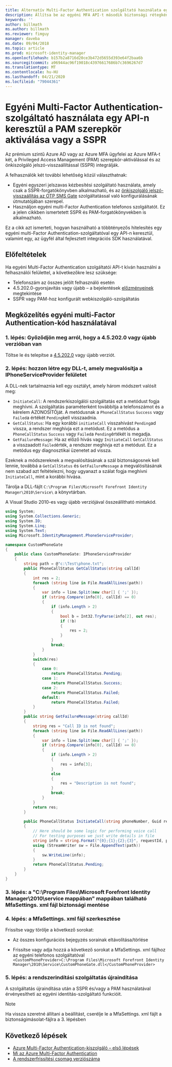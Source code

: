 ```yaml
---
title: Alternatív Multi-Factor Authentication szolgáltató használata egy API-n keresztül a PAM vagy a SSPR forgatókönyv aktiválásához | Microsoft Docs
description: Állítsa be az egyéni MFA API-t második biztonsági rétegként, amikor a felhasználók a szerepköröket aktiválja Privileged Access Management és az önkiszolgáló jelszó-visszaállítást használják.
keywords: ''
author: billmath
ms.author: billmath
ms.reviewer: fimguy
manager: daveba
ms.date: 09/04/2018
ms.topic: article
ms.prod: microsoft-identity-manager
ms.openlocfilehash: b157b2a8716d20ce3b472d5655d393e64f2baa6b
ms.sourcegitcommit: a96944ac96f19018c43976617686b7c3696267d7
ms.translationtype: MT
ms.contentlocale: hu-HU
ms.lasthandoff: 04/21/2020
ms.locfileid: "79044361"
---
```

# <a name="use-a-custom-multi-factor-authentication-provider-via-an-api-during-pam-role-activation-or-in-sspr"></a>Egyéni Multi-Factor Authentication-szolgáltató használata egy API-n keresztül a PAM szerepkör aktiválása vagy a SSPR

Az prémium szintű Azure AD vagy az Azure MFA ügyfelei az Azure MFA-t két, a Privileged Access Management (PAM) szerepkör-aktiválással és az önkiszolgáló jelszó-visszaállítással (SSPR) integrálják.

A felhasználók két további lehetőség közül választhatnak:

 - Egyéni egyszeri jelszavas kézbesítési szolgáltató használata, amely csak a SSPR-forgatókönyvben alkalmazható, és az [önkiszolgáló jelszó-visszaállítás az OTP SMS Gate](https://docs.microsoft.com/previous-versions/mim/hh824692(v=ws.10)) szolgáltatással való konfigurálásának útmutatójában szerepel.
 - Használjon egyéni multi-Factor Authentication telefonos szolgáltatót. Ez a jelen cikkben ismertetett SSPR és PAM-forgatókönyvekben is alkalmazható.

Ez a cikk azt ismerteti, hogyan használható a többtényezős hitelesítés egy egyéni multi-Factor Authentication-szolgáltatóval egy API-n keresztül, valamint egy, az ügyfél által fejlesztett integrációs SDK használatával.  

## <a name="prerequisites"></a>Előfeltételek

Ha egyéni Multi-Factor Authentication szolgáltatói API-t kíván használni a felhasználói felülettel, a következőkre lesz szüksége:

- Telefonszám az összes jelölt felhasználó esetén
- 4.5.202.0-gyorsjavítás vagy újabb – a bejelentések [előzményeinek](reference/version-history.md) megtekintése
- SSPR vagy PAM-hoz konfigurált webkiszolgáló-szolgáltatás

## <a name="approach-using-custom-multi-factor-authentication-code"></a>Megközelítés egyéni multi-Factor Authentication-kód használatával

### <a name="step-1-ensure-mim-service-is-at-version-452020-or-later"></a>1. lépés: Győződjön meg arról, hogy a 4.5.202.0 vagy újabb verzióban van

Töltse le és telepítse a [4.5.202.0](https://www.microsoft.com/download/details.aspx?id=57278) vagy újabb verziót.

### <a name="step-2-create-a-dll-which-implements-the-iphoneserviceprovider-interface"></a>2. lépés: hozzon létre egy DLL-t, amely megvalósítja a IPhoneServiceProvider felületet

A DLL-nek tartalmaznia kell egy osztályt, amely három módszert valósít meg:

- `InitiateCall`: A rendszerkiszolgálói szolgáltatás ezt a metódust fogja meghívni. A szolgáltatás paraméterként továbbítja a telefonszámot és a kérelem AZONOSÍTÓját.  A metódusnak a `PhoneCallStatus` `Success` vagy `Failed`a értékét `Pending`kell visszaadnia.
- `GetCallStatus`: Ha egy korábbi `initiateCall` visszahívást `Pending`ad vissza, a rendszer meghívja ezt a metódust. Ez a metódus a `PhoneCallStatus` `Success` vagy `Failed`a `Pending`értékét is megadja.
- `GetFailureMessage`: Ha az előző hívás vagy `InitiateCall` `GetCallStatus` a visszaadott `Failed`érték, a rendszer meghívja ezt a metódust. Ez a metódus egy diagnosztikai üzenetet ad vissza.

Ezeknek a módszereknek a megvalósításának a szál biztonságosnek kell lennie, továbbá a `GetCallStatus` és `GetFailureMessage` a megvalósításának nem szabad azt feltételezni, hogy ugyanazt a szálat fogja meghívni `InitiateCall`, mint a korábbi hívása.

Tárolja a DLL-fájlt `C:\Program Files\Microsoft Forefront Identity Manager\2010\Service\` a könyvtárban.

A Visual Studio 2010-es vagy újabb verziójával összeállítható mintakód.

```csharp
using System;
using System.Collections.Generic;
using System.IO;
using System.Linq;
using System.Text;
using Microsoft.IdentityManagement.PhoneServiceProvider;

namespace CustomPhoneGate
{
    public class CustomPhoneGate: IPhoneServiceProvider
    {
        string path = @"c:\Test\phone.txt";
        public PhoneCallStatus GetCallStatus(string callId)
        {
            int res = 2;
            foreach (string line in File.ReadAllLines(path))
            {
                var info = line.Split(new char[] { ';' });
                if (string.Compare(info[0], callId) == 0)
                {
                    if (info.Length > 2)
                    {
                        bool b = Int32.TryParse(info[2], out res);
                        if (!b)
                        {
                            res = 2;
                        }
                    }
                    break;
                }
            }
            switch(res)
            {
                case 0:
                    return PhoneCallStatus.Pending;
                case 1:
                    return PhoneCallStatus.Success;
                case 2:
                    return PhoneCallStatus.Failed;
                default:
                    return PhoneCallStatus.Failed;
            }       
        }
        public string GetFailureMessage(string callId)
        {
            string res = "Call ID is not found";
            foreach (string line in File.ReadAllLines(path))
            {
                var info = line.Split(new char[] { ';' });
                if (string.Compare(info[0], callId) == 0)
                {
                    if (info.Length > 2)
                    {
                        res = info[3];
                    }
                    else
                    {
                        res = "Description is not found";
                    }
                    break;
                }
            }
            return res;            
        }
        
        public PhoneCallStatus InitiateCall(string phoneNumber, Guid requestId, Dictionary<string,object> deliveryAttributes)
        {
            // Here should be some logic for performing voice call
            // For testing purposes we just write details in file             
            string info = string.Format("{0};{1};{2};{3}", requestId, phoneNumber, 0, string.Empty);
            using (StreamWriter sw = File.AppendText(path))
            {
                sw.WriteLine(info);                
            }
            return PhoneCallStatus.Pending;    
        }
    }
}
```
### <a name="step-3-backup-the-mfasettingsxml-located-in-the-cprogram-filesmicrosoft-forefront-identity-manager2010service"></a>3. lépés: a "C:\Program Files\Microsoft Forefront Identity Manager\2010\service mappában" mappában található MfaSettings. xml fájl biztonsági mentése

### <a name="step-4-edit-the-mfasettingsxml-file"></a>4. lépés: a MfaSettings. xml fájl szerkesztése

Frissítse vagy törölje a következő sorokat:

- Az összes konfigurációs bejegyzés sorainak eltávolítása/törlése 

- Frissítse vagy adja hozzá a következő sorokat a MfaSettings. xml fájlhoz az egyéni telefonos szolgáltatóval <br>
`<CustomPhoneProvider>C:\Program Files\Microsoft Forefront Identity Manager\2010\Service\CustomPhoneGate.dll</CustomPhoneProvider>`

### <a name="step-5-restart-mim-service"></a>5. lépés: a rendszerindítási szolgáltatás újraindítása

A szolgáltatás újraindítása után a SSPR és/vagy a PAM használatával érvényesítheti az egyéni identitás-szolgáltató funkcióit.

> [!NOTE] 
> Ha vissza szeretné állítani a beállítást, cserélje le a MfaSettings. xml fájlt a biztonságimásolat-fájlra a 3. lépésben


## <a name="next-steps"></a>Következő lépések

- [Azure Multi-Factor Authentication-kiszolgáló – első lépések](https://docs.microsoft.com/azure/active-directory/authentication/howto-mfaserver-deploy)
- [Mi az Azure Multi-Factor Authentication](https://docs.microsoft.com/azure/multi-factor-authentication/multi-factor-authentication)
- [A rendszerfrissítési csomag verziószáma](./reference/version-history.md)
